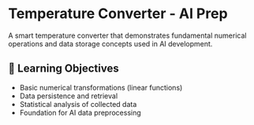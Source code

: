 # Temperature Converter - AI Prep

A smart temperature converter that demonstrates fundamental numerical operations and data storage concepts used in AI development.

## 🎯 Learning Objectives
- Basic numerical transformations (linear functions)
- Data persistence and retrieval  
- Statistical analysis of collected data
- Foundation for AI data preprocessing

